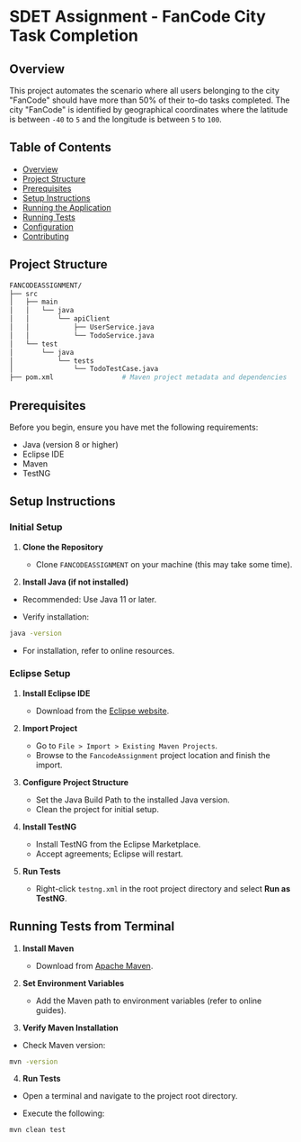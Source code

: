 # SDET Assignment - FanCode City Task Completion

## Overview

This project automates the scenario where all users belonging to the city "FanCode" should have more than 50% of their to-do tasks completed. The city "FanCode" is identified by geographical coordinates where the latitude is between `-40` to `5` and the longitude is between `5` to `100`.

## Table of Contents

- [Overview](#overview)
- [Project Structure](#project-structure)
- [Prerequisites](#prerequisites)
- [Setup Instructions](#setup-instructions)
- [Running the Application](#running-the-application)
- [Running Tests](#running-tests)
- [Configuration](#configuration)
- [Contributing](#contributing)

## Project Structure

```bash {"id":"01JA0G7RKNBBFYE59SJ24Q02GG"}
FANCODEASSIGNMENT/
├── src
│   ├── main
│   │   └── java
│   │       └── apiClient
│   │           ├── UserService.java
│   │           └── TodoService.java
│   └── test
│       └── java
│           └── tests
│               └── TodoTestCase.java
├── pom.xml                 # Maven project metadata and dependencies
```

## Prerequisites

Before you begin, ensure you have met the following requirements:

- Java (version 8 or higher)
- Eclipse IDE
- Maven
- TestNG

## Setup Instructions

### Initial Setup

1. **Clone the Repository**

   - Clone `FANCODEASSIGNMENT` on your machine (this may take some time).

2. **Install Java (if not installed)**

- Recommended: Use Java 11 or later.

- Verify installation:

```bash {"id":"01JA0G7RKNBBFYE59SJ2HHCAMJ"}
java -version
```

- For installation, refer to online resources.

### Eclipse Setup

1. **Install Eclipse IDE**

   - Download from the [Eclipse website](https://www.eclipse.org/downloads/).

2. **Import Project**

   - Go to `File > Import > Existing Maven Projects`.
   - Browse to the `FancodeAssignment` project location and finish the import.

3. **Configure Project Structure**

   - Set the Java Build Path to the installed Java version.
   - Clean the project for initial setup.

4. **Install TestNG**

   - Install TestNG from the Eclipse Marketplace.
   - Accept agreements; Eclipse will restart.

5. **Run Tests**

   - Right-click `testng.xml` in the root project directory and select **Run as TestNG**.

## Running Tests from Terminal

1. **Install Maven**

   - Download from [Apache Maven](https://maven.apache.org/download.cgi).

2. **Set Environment Variables**

   - Add the Maven path to environment variables (refer to online guides).

3. **Verify Maven Installation**

- Check Maven version:

```bash {"id":"01JA0G7RKNBBFYE59SJ48TRVV3"}
mvn -version
```

4. **Run Tests**

- Open a terminal and navigate to the project root directory.

- Execute the following:

```bash {"id":"01JA0G7RKNBBFYE59SJ7RFGCBB"}
mvn clean test
```
